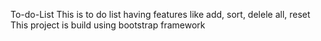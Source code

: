  To-do-List
This is to do list having features like add, sort, delele all, reset 
<br>
This project is build using bootstrap framework
